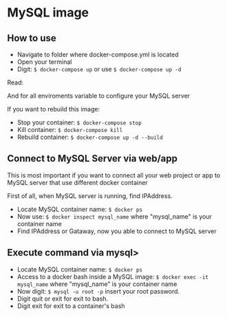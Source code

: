 # MySQL image

## How to use

* Navigate to folder where docker-compose.yml is located
* Open your terminal
* Digit: `$ docker-compose up` or use `$ docker-compose up -d`

Read: [](https://hub.docker.com/_/mysql)

And for all enviroments variable to configure your MySQL server

If you want to rebuild this image:
* Stop your container: `$ docker-compose stop`
* Kill container: `$ docker-compose kill`
* Rebuild container: `$ docker-compose up -d --build`

## Connect to MySQL Server via web/app

This is most important if you want to connect all your web project or app to MySQL server that use different docker container

First of all, when MySQL server is running, find IPAddress.

* Locate MySQL container name: `$ docker ps`
* Now use: `$ docker inspect mysql_name` where "mysql_name" is your container name
* Find IPAddress or Gataway, now you able to connect to MySQL server

## Execute command via mysql>

* Locate MySQL container name: `$ docker ps`
* Access to a docker bash inside a MySQL image: `$ docker exec -it mysql_name` where "mysql_name" is your container name
* Now digit: `$ mysql -u root -p` insert your root password.
* Digit quit or exit for exit to bash.
* Digit exit for exit to a container's bash